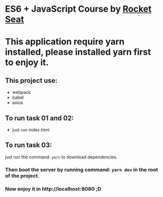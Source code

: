 # ES6 + JavaScript Course by [Rocket Seat](https://rocketseat.com.br/) 

# This application require yarn installed, please installed yarn first to enjoy it.

## This project use:
* webpack
* babel
* axios

## To run task 01 and 02: 
* just run index.html

## To run task 03: 
just run the command: ```yarn``` to download dependencies. 

### Then boot the server by running command: ```yarn dev``` in the root of the project.

### Now enjoy it in http://localhost:8080 ;D
